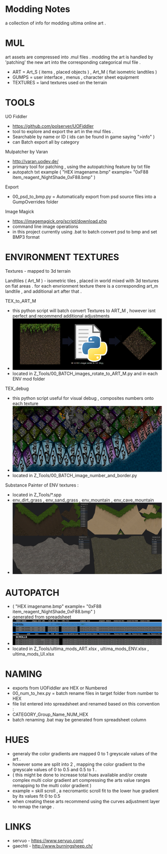 # Modding Notes
a collection of info for modding ultima online art .

# MUL 
art assets are compressed into .mul files . modding the art is handled by 'patching' the new art into the corresponding categorical mul file .
- ART = Art_S ( items , placed objects ) , Art_M ( flat isometric landtiles ) 
- GUMPS = user interface , menus , character sheet equipment
- TEXTURES = land textures used on the terrain 

# TOOLS
UO Fiddler
- https://github.com/polserver/UOFiddler
- tool to explore and export the art in the mul files .
- Searchable by name or ID ( ids can be found in game saying ">info" ) 
- can Batch export all by category  

Mulpatcher by Varan
- http://varan.uodev.de/
- primary tool for patching , using the autopatching feature by txt file 
- autopatch txt example ( "HEX imagename.bmp" example= "0xF88 item_reagent_NightShade_0xF88.bmp" )

Export
- 00_psd_to_bmp.py = Automatically export from psd source files into a GumpOverrides folder

Image Magick
- https://imagemagick.org/script/download.php
- command line image operations
- in this project currently using .bat to batch convert psd to bmp and set BMP3 format 

# ENVIRONMENT TEXTURES
Textures -  mapped to 3d terrain 

Landtiles ( Art_M ) - isometric tiles , placed in world mixed with 3d textures on flat areas .
for each envrionment texture there is a corresponding art_m landtile , and additional art after that .

TEX_to_ART_M
- this python script will batch convert Textures to ART_M , however isnt perfect and recommend additional adjustments
- ![TEX to ART_M](ultima_TEX_convert_to_ART_M.jpg?raw=true "TEX to ART_M")
- located in Z_Tools/00_BATCH_images_rotate_to_ART_M.py and in each ENV mod folder

TEX_debug
- this python script useful for visual debug , composites numbers onto each texture 
- ![Debug TEX](ultima_env_debug_example_01.jpg?raw=true "Debug TEX")
- located in Z_Tools/00_BATCH_image_number_and_border.py

Substance Painter of ENV textures :
- located in Z_Tools/*.spp 
- env_dirt_grass , env_sand_grass , env_mountain , env_cave_mountain
- ![ultima_art_mod_env_substancepainter](ultima_art_mod_env_substancepainter.jpg?raw=true "ultima_art_mod_env_substancepainter")

# AUTOPATCH
- ( "HEX imagename.bmp" example= "0xF88 item_reagent_NightShade_0xF88.bmp" )
- generated from spreadsheet 
- ![ultima_mods_spreadsheet](ultima_mods_spreadsheet.jpg?raw=true "ultima_mods_spreadsheet")
- located in Z_Tools/ultima_mods_ART.xlsx  , ultima_mods_ENV.xlsx , ultima_mods_UI.xlsx

# NAMING
- exports from UOFiddler are HEX or Numbered 
- 00_num_to_hex.py = batch rename files in target folder from number to HEX 
- file list entered into spreadsheet and renamed based on this convention :
- CATEGORY_Group_Name_NUM_HEX
- batch renaming .bat may be generated from spreadsheet column 

# HUES
- generaly the color gradients are mapped 0 to 1 greyscale values of the art .
- however some are split into 2 , mapping the color gradient to the greyscale values of 0 to 0.5 and 0.5 to 1 .
- ( this might be done to increase total hues available and/or create complex multi color gradient art compressing the arts value ranges remapping to the multi color gradient )
- example = skill scroll , a necromantic scroll fit to the lower hue gradient by its values fit 0 to 0.5
- when creating these arts recommend using the curves adjustment layer to remap the range .   

# LINKS
- servuo - https://www.servuo.com/
- gaechti - http://www.burningsheep.ch/